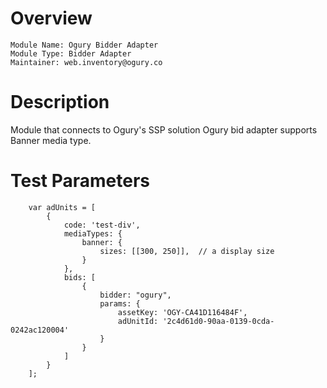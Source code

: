 # Overview

```
Module Name: Ogury Bidder Adapter
Module Type: Bidder Adapter
Maintainer: web.inventory@ogury.co
```

# Description

Module that connects to Ogury's SSP solution
Ogury bid adapter supports Banner media type.

# Test Parameters
```
    var adUnits = [
        {
            code: 'test-div',
            mediaTypes: {
                banner: {
                    sizes: [[300, 250]],  // a display size
                }
            },
            bids: [
                {
                    bidder: "ogury",
                    params: {
                        assetKey: 'OGY-CA41D116484F',
                        adUnitId: '2c4d61d0-90aa-0139-0cda-0242ac120004'
                    }
                }
            ]
        }
    ];
```